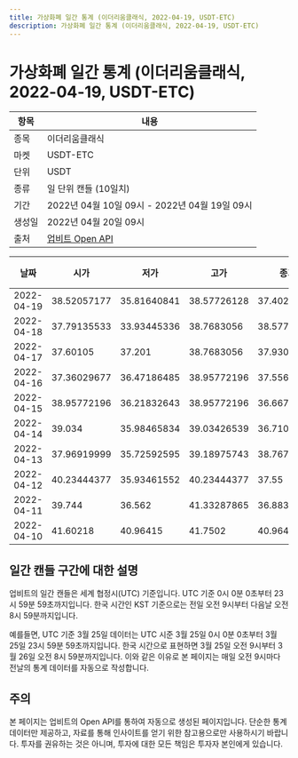 ```yaml
---
title: 가상화폐 일간 통계 (이더리움클래식, 2022-04-19, USDT-ETC)
description: 가상화폐 일간 통계 (이더리움클래식, 2022-04-19, USDT-ETC)
---
```



가상화폐 일간 통계 (이더리움클래식, 2022-04-19, USDT-ETC)
===

|항목|내용|
|--|--|
|종목|이더리움클래식|
|마켓|USDT-ETC|
|단위|USDT|
|종류|일 단위 캔들 (10일치)|
|기간|2022년 04월 10일 09시 - 2022년 04월 19일 09시|
|생성일|2022년 04월 20일 09시|
|출처|[업비트 Open API](https://docs.upbit.com)|


|날짜|시가|저가|고가|종가|비고|
|--|--|--|--|--|--|
|2022-04-19|38.52057177|35.81640841|38.57726128|37.40205|    |
|2022-04-18|37.79135533|33.93445336|38.7683056|38.57726128|    |
|2022-04-17|37.60105|37.201|38.7683056|37.93076432|    |
|2022-04-16|37.36029677|36.47186485|38.95772196|37.55611765|    |
|2022-04-15|38.95772196|36.21832643|38.95772196|36.667|    |
|2022-04-14|39.034|35.98465834|39.03426539|36.71055683|    |
|2022-04-13|37.96919999|35.72592595|39.18975743|38.76785377|    |
|2022-04-12|40.23444377|35.93461552|40.23444377|37.55|    |
|2022-04-11|39.744|36.562|41.33287865|36.88358313|    |
|2022-04-10|41.60218|40.96415|41.7502|40.96415|    |


일간 캔들 구간에 대한 설명
---


업비트의 일간 캔들은 세계 협정시(UTC) 기준입니다. 
UTC 기준 0시 0분 0초부터 23시 59분 59초까지입니다. 
한국 시간인 KST 기준으로는 전일 오전 9시부터 다음날 오전 8시 59분까지입니다. 


예를들면, UTC 기준 3월 25일 데이터는 UTC 시준 3월 25일 0시 0분 0초부터 3월 25일 23시 59분 59초까지입니다. 
한국 시간으로 표현하면 3월 25일 오전 9시부터 3월 26일 오전 8시 59분까지입니다. 
이와 같은 이유로 본 페이지는 매일 오전 9시마다 전날의 통계 데이터를 자동으로 작성합니다. 


주의
---


본 페이지는 업비트의 Open API를 통하여 자동으로 생성된 페이지입니다. 
단순한 통계 데이터만 제공하고, 자료를 통해 인사이트를 얻기 위한 참고용으로만 사용하시기 바랍니다. 
투자를 권유하는 것은 아니며, 투자에 대한 모든 책임은 투자자 본인에게 있습니다. 
